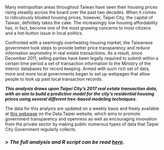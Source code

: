 Many metropolitan areas throughout Taiwan have seen their housing prices rising steadily across the board over the past two decades. When it comes to ridiculously bloated housing prices, however, Taipei City, the capital of Taiwan, definitely takes the cake. The increasingly low housing affordability has, in fact, become one of the most gnawing concerns to most citizens and a hot-button issue in local politics.

Confronted with a seemingly overheating housing market, the Taiwanese government took steps to provide better price transparency and reduce information asymmetry in real estate transactions. As a result, since December 2011, selling parties have been legally required to submit within a certain time period a set of transaction information to the Ministry of the Interior databases for record keeping. Armed with such rich set of data, more and more local governments began to set up webpages that allow people to look up past local transaction records.

***This analysis draws upon Taipei City’s 2017 real estate transaction data, with an aim to build a predictive model for the city’s residential housing prices using several different tree-based modeling techniques.***

The data for this analysis are updated on a weekly basis and freely available at [this webpage](http://data.taipei/opendata/datalist/datasetMeta?oid=a9a97996-3a55-46c8-9076-e5ebdefad6dc) on the Data.Taipei website, which aims to promote government transparency and openness as well as encouraging innovation from the private sector by making public numerous types of data that Taipei City Government regularly collects.

### > *The full analysis and R script can be read [here](https://roywangtw.github.io/files/2018-02-11-Predicting-Taipei-City-Housing-Prices.nb.html).*
